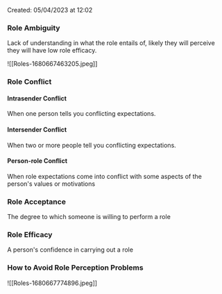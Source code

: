 Created: 05/04/2023 at 12:02

### Role Ambiguity
Lack of understanding in what the role entails of, likely they will perceive they will have low role efficacy.

![[Roles-1680667463205.jpeg]]

### Role Conflict
#### Intrasender Conflict
When one person tells you conflicting expectations.

#### Intersender Conflict
When two or more people tell you conflicting expectations.

#### Person-role Conflict
When role expectations come into conflict with some aspects of the person's values or motivations

### Role Acceptance
The degree to which someone is willing to perform a role

### Role Efficacy
A person's confidence in carrying out a role

### How to Avoid Role Perception Problems
![[Roles-1680667774896.jpeg]]